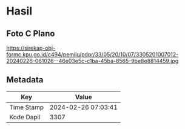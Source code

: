 # Hasil

## Foto C Plano

https://sirekap-obj-formc.kpu.go.id/c494/pemilu/pdpr/33/05/20/10/07/3305201007012-20240226-061026--46e03e5c-c1ba-45ba-8565-9be8e8814459.jpg


## Metadata

| Key        | Value               |
| ---------- | ------------------- |
| Time Stamp | 2024-02-26 07:03:41 |
| Kode Dapil | 3307                |



